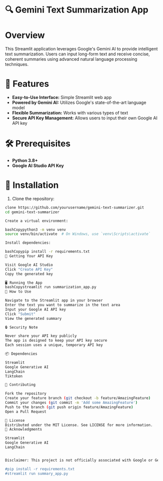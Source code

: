 # 🔍 Gemini Text Summarization App

# Overview
This Streamlit application leverages Google's Gemini AI to provide intelligent text summarization. Users can input long-form text and receive concise, coherent summaries using advanced natural language processing techniques.

# 🌟 Features
- **Easy-to-Use Interface:** Simple Streamlit web app
- **Powered by Gemini AI:** Utilizes Google's state-of-the-art language model
- **Flexible Summarization:** Works with various types of text
- **Secure API Key Management:** Allows users to input their own Google AI API key

# 🛠 Prerequisites

- **Python 3.8+**
- **Google AI Studio API Key**

# 🚀 Installation

1. Clone the repository:

```bash
clone https://github.com/yourusername/gemini-text-summarizer.git
cd gemini-text-summarizer

Create a virtual environment:

bashCopypython3 -m venv venv
source venv/bin/activate  # On Windows, use `venv\Scripts\activate`

Install dependencies:

bashCopypip install -r requirements.txt
🔑 Getting Your API Key

Visit Google AI Studio
Click "Create API Key"
Copy the generated key

🖥 Running the App
bashCopystreamlit run summarization_app.py
📝 How to Use

Navigate to the Streamlit app in your browser
Enter the text you want to summarize in the text area
Input your Google AI API key
Click "Submit"
View the generated summary

🔒 Security Note

Never share your API key publicly
The app is designed to keep your API key secure
Each session uses a unique, temporary API key

📦 Dependencies

Streamlit
Google Generative AI
LangChain
Tiktoken

🤝 Contributing

Fork the repository
Create your feature branch (git checkout -b feature/AmazingFeature)
Commit your changes (git commit -m 'Add some AmazingFeature')
Push to the branch (git push origin feature/AmazingFeature)
Open a Pull Request

📄 License
Distributed under the MIT License. See LICENSE for more information.
🙌 Acknowledgments

Streamlit
Google Generative AI
LangChain


Disclaimer: This project is not officially associated with Google or Gemini. It's a community-driven project demonstrating the capabilities of Gemini AI.

#pip install -r requirements.txt
#streamlit run summary_app.py